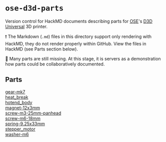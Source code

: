 # `ose-d3d-parts`

Version control for HackMD documents describing parts for [OSE](https://www.opensourceecology.org/)'s [D3D Universal](https://wiki.opensourceecology.org/wiki/D3D_Universal) 3D printer.

:exclamation: The Markdown (`.md`) files in this directory support only rendering with HackMD, they do not render properly within GitHub. View the files in HackMD (see Parts section below).

:construction: Many parts are still missing. At this stage, it is servers as a demonstration how parts could be collaboratively documented.

## Parts

[gear-mk7](https://hackmd.io/@hkienle/gear-mk7)  
[heat_break](https://hackmd.io/@hkienle/heat_break)  
[hotend_body](https://hackmd.io/@hkienle/hotend_body)  
[magnet-12x3mm](https://hackmd.io/@hkienle/magnet-12x3mm)  
[screw-m3-25mm-panhead](https://hackmd.io/@hkienle/screw-m3-25mm-panhead)  
[screw-m6-18mm](https://hackmd.io/@hkienle/screw-m6-18mm)  
[spring-9.25x33mm](https://hackmd.io/@hkienle/spring-9.25x33mm)  
[stepper_motor](https://hackmd.io/@hkienle/stepper_motor)  
[washer-m6](https://hackmd.io/@hkienle/washer-m6)  

